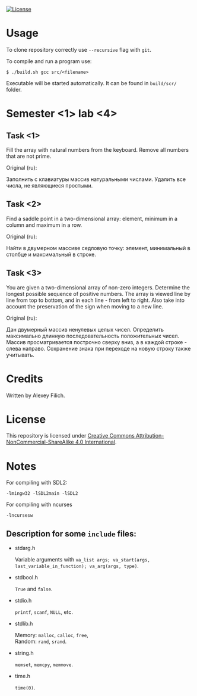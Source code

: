 [![License](https://img.shields.io/badge/license-CC%20BY--NC--SA%204.0-blue.svg)](https://bit.ly/cc-by-nc-sa-40)

# Usage

To clone repository correctly use `--recursive` flag with `git`.

To compile and run a program use:
```
$ ./build.sh gcc src/<filename>
```

Executable will be started automatically. It can be found in `build/scr/` folder.

# Semester \<1\> lab \<4\>

## Task \<1\>

Fill the array with natural numbers from the keyboard. Remove all numbers that are not prime.

Original (ru):

Заполнить с клавиатуры массив натуральными числами. Удалить все числа, не являющиеся простыми.

## Task \<2\>

Find a saddle point in a two-dimensional array: element, minimum in a column and maximum in a row.

Original (ru):

Найти в двумерном массиве седловую точку: элемент, минимальный в столбце и максимальный в строке.

## Task \<3\>

You are given a two-dimensional array of non-zero integers. Determine the longest possible sequence of positive numbers. The array is viewed line by line from top to bottom, and in each line - from left to right. Also take into account the preservation of the sign when moving to a new line.

Original (ru):

Дан двумерный массив ненулевых целых чисел. Определить максимально длинную последовательность положительных чисел. Массив просматривается построчно сверху вниз, а в каждой строке - слева направо. Сохранение знака при переходе на новую строку также учитывать.

# Credits

Written by Alexey Filich.

# License

This repository is licensed under [Creative Commons Attribution-NonCommercial-ShareAlike 4.0 International](LICENCE.md).

# Notes

For compiling with SDL2:
```
-lmingw32 -lSDL2main -lSDL2
```

For compiling with ncurses
```
-lncursesw
```

## Description for some `include` files:

- stdarg.h

    Variable arguments with `va_list args; va_start(args, last_variable_in_function); va_arg(args, type)`.

- stdbool.h

    `True` and `false`.

- stdio.h

    `printf`, `scanf`, `NULL`, etc.

- stdlib.h

    Memory: `malloc`, `calloc`, `free`, \
    Random: `rand`, `srand`.

- string.h

    `memset`, `memcpy`, `memmove`.

- time.h

    `time(0)`.
